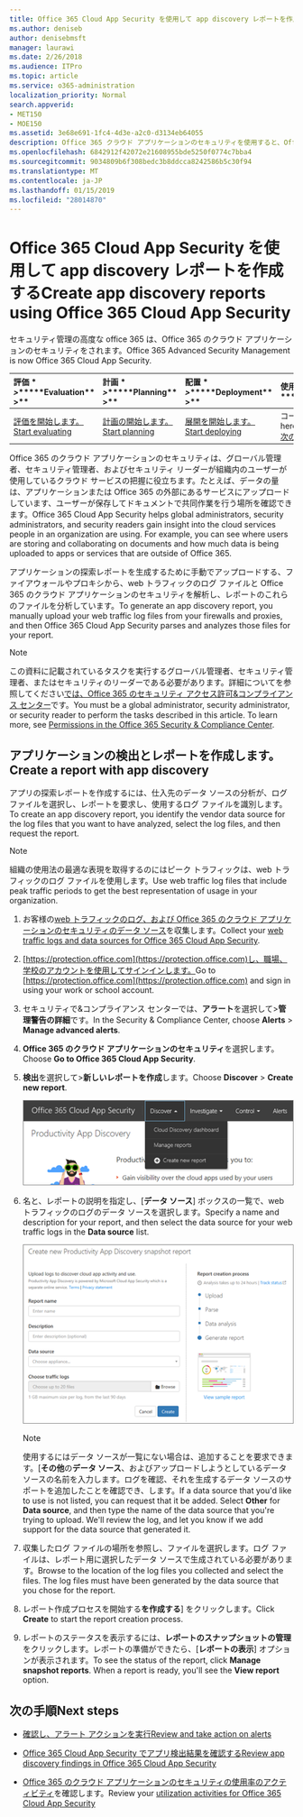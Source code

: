 ```yaml
---
title: Office 365 Cloud App Security を使用して app discovery レポートを作成する
ms.author: deniseb
author: denisebmsft
manager: laurawi
ms.date: 2/26/2018
ms.audience: ITPro
ms.topic: article
ms.service: o365-administration
localization_priority: Normal
search.appverid:
- MET150
- MOE150
ms.assetid: 3e68e691-1fc4-4d3e-a2c0-d3134eb64055
description: Office 365 クラウド アプリケーションのセキュリティを使用すると、Office 365 とその他のアプリケーションに、組織内のユーザーを使用する方法を理解するには、レポートを作成します。
ms.openlocfilehash: 6842912f42072e21608955bde5250f0774c7bba4
ms.sourcegitcommit: 9034809b6f308bedc3b8ddcca8242586b5c30f94
ms.translationtype: MT
ms.contentlocale: ja-JP
ms.lasthandoff: 01/15/2019
ms.locfileid: "28014870"
---
```

# <a name="create-app-discovery-reports-using-office-365-cloud-app-security"></a><span data-ttu-id="a9ace-103">Office 365 Cloud App Security を使用して app discovery レポートを作成する</span><span class="sxs-lookup"><span data-stu-id="a9ace-103">Create app discovery reports using Office 365 Cloud App Security</span></span>

<span data-ttu-id="a9ace-104">セキュリティ管理の高度な office 365 は、Office 365 のクラウド アプリケーションのセキュリティをされます。</span><span class="sxs-lookup"><span data-stu-id="a9ace-104">Office 365 Advanced Security Management is now Office 365 Cloud App Security.</span></span>
  
|<span data-ttu-id="a9ace-105">評価 \* *\>*\*</span><span class="sxs-lookup"><span data-stu-id="a9ace-105">\*\*\*\*Evaluation\*\* \>\*\*</span></span>|<span data-ttu-id="a9ace-106">計画 \* *\>*\*</span><span class="sxs-lookup"><span data-stu-id="a9ace-106">\*\*\*\*Planning\*\* \>\*\*</span></span>|<span data-ttu-id="a9ace-107">配置 \* *\>*\*</span><span class="sxs-lookup"><span data-stu-id="a9ace-107">\*\*\*\*Deployment\*\* \>\*\*</span></span>|<span data-ttu-id="a9ace-108">使用率。</span><span class="sxs-lookup"><span data-stu-id="a9ace-108">\*\*\*\*Utilization\*\*\*\*</span></span>|
|:-----|:-----|:-----|:-----|
|[<span data-ttu-id="a9ace-109">評価を開始します。</span><span class="sxs-lookup"><span data-stu-id="a9ace-109">Start evaluating</span></span>](office-365-cas-overview.md) <br/> |[<span data-ttu-id="a9ace-110">計画の開始します。</span><span class="sxs-lookup"><span data-stu-id="a9ace-110">Start planning</span></span>](get-ready-for-office-365-cas.md) <br/> |[<span data-ttu-id="a9ace-111">展開を開始します。</span><span class="sxs-lookup"><span data-stu-id="a9ace-111">Start deploying</span></span>](turn-on-office-365-cas.md) <br/> |<span data-ttu-id="a9ace-112">コースです!</span><span class="sxs-lookup"><span data-stu-id="a9ace-112">You are here!</span></span>  <br/> [<span data-ttu-id="a9ace-113">次の手順</span><span class="sxs-lookup"><span data-stu-id="a9ace-113">Next steps</span></span>](#next-steps) <br/> |
   
<span data-ttu-id="a9ace-p101">Office 365 のクラウド アプリケーションのセキュリティは、グローバル管理者、セキュリティ管理者、およびセキュリティ リーダーが組織内のユーザーが使用しているクラウド サービスの把握に役立ちます。たとえば、データの量は、アプリケーションまたは Office 365 の外部にあるサービスにアップロードしています、ユーザーが保存してドキュメントで共同作業を行う場所を確認できます。</span><span class="sxs-lookup"><span data-stu-id="a9ace-p101">Office 365 Cloud App Security helps global administrators, security administrators, and security readers gain insight into the cloud services people in an organization are using. For example, you can see where users are storing and collaborating on documents and how much data is being uploaded to apps or services that are outside of Office 365.</span></span>
  
<span data-ttu-id="a9ace-116">アプリケーションの探索レポートを生成するために手動でアップロードする、ファイアウォールやプロキシから、web トラフィックのログ ファイルと Office 365 のクラウド アプリケーションのセキュリティを解析し、レポートのこれらのファイルを分析しています。</span><span class="sxs-lookup"><span data-stu-id="a9ace-116">To generate an app discovery report, you manually upload your web traffic log files from your firewalls and proxies, and then Office 365 Cloud App Security parses and analyzes those files for your report.</span></span>
  
> [!NOTE]
> <span data-ttu-id="a9ace-p102">この資料に記載されているタスクを実行するグローバル管理者、セキュリティ管理者、またはセキュリティのリーダーである必要があります。詳細についてを参照してください[では、Office 365 のセキュリティ アクセス許可&amp;コンプライアンス センター](permissions-in-the-security-and-compliance-center.md)です。</span><span class="sxs-lookup"><span data-stu-id="a9ace-p102">You must be a global administrator, security administrator, or security reader to perform the tasks described in this article. To learn more, see [Permissions in the Office 365 Security &amp; Compliance Center](permissions-in-the-security-and-compliance-center.md).</span></span> 
  
## <a name="create-a-report-with-app-discovery"></a><span data-ttu-id="a9ace-119">アプリケーションの検出とレポートを作成します。</span><span class="sxs-lookup"><span data-stu-id="a9ace-119">Create a report with app discovery</span></span>

<span data-ttu-id="a9ace-120">アプリの探索レポートを作成するには、仕入先のデータ ソースの分析が、ログ ファイルを選択し、レポートを要求し、使用するログ ファイルを識別します。</span><span class="sxs-lookup"><span data-stu-id="a9ace-120">To create an app discovery report, you identify the vendor data source for the log files that you want to have analyzed, select the log files, and then request the report.</span></span>
  
> [!NOTE]
> <span data-ttu-id="a9ace-121">組織の使用法の最適な表現を取得するのにはピーク トラフィックは、web トラフィックのログ ファイルを使用します。</span><span class="sxs-lookup"><span data-stu-id="a9ace-121">Use web traffic log files that include peak traffic periods to get the best representation of usage in your organization.</span></span> 
  
1. <span data-ttu-id="a9ace-122">お客様の[web トラフィックのログ、および Office 365 のクラウド アプリケーションのセキュリティのデータ ソース](web-traffic-logs-and-data-sources-for-ocas.md)を収集します。</span><span class="sxs-lookup"><span data-stu-id="a9ace-122">Collect your [web traffic logs and data sources for Office 365 Cloud App Security](web-traffic-logs-and-data-sources-for-ocas.md).</span></span>
    
2. <span data-ttu-id="a9ace-123">[https://protection.office.com](https://protection.office.com)し、職場、学校のアカウントを使用してサインインします。</span><span class="sxs-lookup"><span data-stu-id="a9ace-123">Go to [https://protection.office.com](https://protection.office.com) and sign in using your work or school account.</span></span> 
    
3. <span data-ttu-id="a9ace-124">セキュリティで&amp;コンプライアンス センターでは、**アラート**を選択して\>**管理警告の詳細**です。</span><span class="sxs-lookup"><span data-stu-id="a9ace-124">In the Security &amp; Compliance Center, choose **Alerts** \> **Manage advanced alerts**.</span></span>
    
4. <span data-ttu-id="a9ace-125">**Office 365 のクラウド アプリケーションのセキュリティ**を選択します。</span><span class="sxs-lookup"><span data-stu-id="a9ace-125">Choose **Go to Office 365 Cloud App Security**.</span></span>
    
5. <span data-ttu-id="a9ace-126">**検出**を選択して\>**新しいレポートを作成**します。</span><span class="sxs-lookup"><span data-stu-id="a9ace-126">Choose **Discover** \> **Create new report**.</span></span>
    
    ![Office 365 CA ポータルでは、検出を選択します](media/73b5299f-94b5-49dd-a00f-154d188eb2c5.png)
  
6. <span data-ttu-id="a9ace-128">名と、レポートの説明を指定し、[**データ ソース**] ボックスの一覧で、web トラフィックのログのデータ ソースを選択します。</span><span class="sxs-lookup"><span data-stu-id="a9ace-128">Specify a name and description for your report, and then select the data source for your web traffic logs in the **Data source** list.</span></span> 
    
    ![O365 の CA で、検出を選択します\>新しいレポートを作成します。](media/22e660f0-5eb2-49fa-9fea-f88a5809a07b.png)
  
    > [!NOTE]
    > <span data-ttu-id="a9ace-p103">使用するにはデータ ソースが一覧にない場合は、追加することを要求できます。[**その他**の**データ ソース**、およびアップロードしようとしているデータ ソースの名前を入力します。ログを確認、それを生成するデータ ソースのサポートを追加したことを確認でき、します。</span><span class="sxs-lookup"><span data-stu-id="a9ace-p103">If a data source that you'd like to use is not listed, you can request that it be added. Select **Other** for **Data source**, and then type the name of the data source that you're trying to upload. We'll review the log, and let you know if we add support for the data source that generated it.</span></span> 
  
7. <span data-ttu-id="a9ace-p104">収集したログ ファイルの場所を参照し、ファイルを選択します。ログ ファイルは、レポート用に選択したデータ ソースで生成されている必要があります。</span><span class="sxs-lookup"><span data-stu-id="a9ace-p104">Browse to the location of the log files you collected and select the files. The log files must have been generated by the data source that you chose for the report.</span></span>
    
8. <span data-ttu-id="a9ace-135">レポート作成プロセスを開始する**を作成する**] をクリックします。</span><span class="sxs-lookup"><span data-stu-id="a9ace-135">Click **Create** to start the report creation process.</span></span> 
    
9. <span data-ttu-id="a9ace-p105">レポートのステータスを表示するには、**レポートのスナップショットの管理**をクリックします。レポートの準備ができたら、[**レポートの表示**] オプションが表示されます。</span><span class="sxs-lookup"><span data-stu-id="a9ace-p105">To see the status of the report, click **Manage snapshot reports**. When a report is ready, you'll see the **View report** option.</span></span> 
    
## <a name="next-steps"></a><span data-ttu-id="a9ace-138">次の手順</span><span class="sxs-lookup"><span data-stu-id="a9ace-138">Next steps</span></span>

- [<span data-ttu-id="a9ace-139">確認し、アラート アクションを実行</span><span class="sxs-lookup"><span data-stu-id="a9ace-139">Review and take action on alerts</span></span>](review-office-365-cas-alerts.md)
    
- [<span data-ttu-id="a9ace-140">Office 365 Cloud App Security でアプリ検出結果を確認する</span><span class="sxs-lookup"><span data-stu-id="a9ace-140">Review app discovery findings in Office 365 Cloud App Security</span></span>](review-app-discovery-findings-in-ocas.md)
    
- <span data-ttu-id="a9ace-141">[Office 365 のクラウド アプリケーションのセキュリティの使用率のアクティビティ](utilization-activities-for-ocas.md)を確認します。</span><span class="sxs-lookup"><span data-stu-id="a9ace-141">Review your [utilization activities for Office 365 Cloud App Security](utilization-activities-for-ocas.md)</span></span>
    

